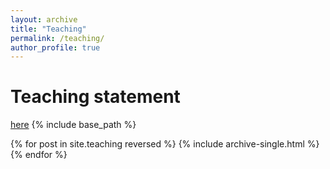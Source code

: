 ```yaml
---
layout: archive
title: "Teaching"
permalink: /teaching/
author_profile: true
---
```


# Teaching statement
[here](/files/statements/teaching_statement.md)
{% include base_path %}


{% for post in site.teaching reversed %}
  {% include archive-single.html %}
{% endfor %}
